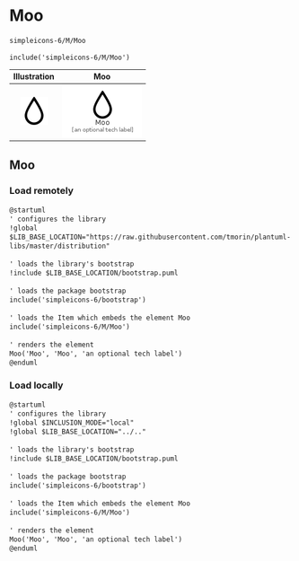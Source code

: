 # Moo


```text
simpleicons-6/M/Moo
```

```text
include('simpleicons-6/M/Moo')
```



| Illustration | Moo |
| :---: | :---: |
| ![illustration for Illustration](../../simpleicons-6/M/Moo.png) | ![illustration for Moo](../../simpleicons-6/M/Moo.Local.png) |




## Moo

### Load remotely
```plantuml
@startuml
' configures the library
!global $LIB_BASE_LOCATION="https://raw.githubusercontent.com/tmorin/plantuml-libs/master/distribution"

' loads the library's bootstrap
!include $LIB_BASE_LOCATION/bootstrap.puml

' loads the package bootstrap
include('simpleicons-6/bootstrap')

' loads the Item which embeds the element Moo
include('simpleicons-6/M/Moo')

' renders the element
Moo('Moo', 'Moo', 'an optional tech label')
@enduml
```

### Load locally
```plantuml
@startuml
' configures the library
!global $INCLUSION_MODE="local"
!global $LIB_BASE_LOCATION="../.."

' loads the library's bootstrap
!include $LIB_BASE_LOCATION/bootstrap.puml

' loads the package bootstrap
include('simpleicons-6/bootstrap')

' loads the Item which embeds the element Moo
include('simpleicons-6/M/Moo')

' renders the element
Moo('Moo', 'Moo', 'an optional tech label')
@enduml
```

